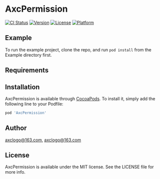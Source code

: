 # AxcPermission

[![CI Status](https://img.shields.io/travis/axclogo@163.com/AxcPermission.svg?style=flat)](https://travis-ci.org/axclogo@163.com/AxcPermission)
[![Version](https://img.shields.io/cocoapods/v/AxcPermission.svg?style=flat)](https://cocoapods.org/pods/AxcPermission)
[![License](https://img.shields.io/cocoapods/l/AxcPermission.svg?style=flat)](https://cocoapods.org/pods/AxcPermission)
[![Platform](https://img.shields.io/cocoapods/p/AxcPermission.svg?style=flat)](https://cocoapods.org/pods/AxcPermission)

## Example

To run the example project, clone the repo, and run `pod install` from the Example directory first.

## Requirements

## Installation

AxcPermission is available through [CocoaPods](https://cocoapods.org). To install
it, simply add the following line to your Podfile:

```ruby
pod 'AxcPermission'
```

## Author

axclogo@163.com, axclogo@163.com

## License

AxcPermission is available under the MIT license. See the LICENSE file for more info.
